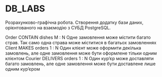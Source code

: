 # DB_LABS
Розрахунково-графічна робота.
Створення додатку бази даних, орієнтованого на взаємодію з СУБД PostgreSQL.

Order CONTAIN dishes 
M : N 
Одне замовлення може містити багато страв. Так само одна страва може міститися в багатьох замовленнях 
Client MAKES orders 
1 : N 
Один клієнт може оформити декілька замовлень, але одне замовлення може бути оформлене тільки одним клієнтом
Courier DELIVERS orders 
1 : N 
Один кур’єр може доставляти багато замовлень, але одне замовлення може бути доставлене лише одним кур’єром 

